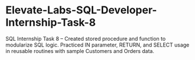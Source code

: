 # Elevate-Labs-SQL-Developer-Internship-Task-8
SQL Internship Task 8 – Created stored procedure and function to modularize SQL logic. Practiced IN parameter, RETURN, and SELECT usage in reusable routines with sample Customers and Orders data.
